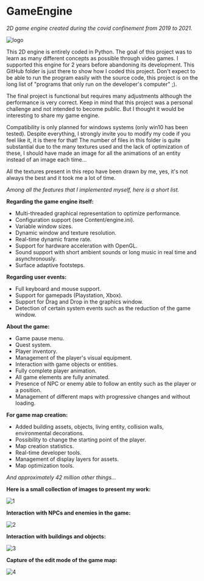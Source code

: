 # GameEngine
*2D game engine created during the covid confinement from 2019 to 2021.*

![logo](https://user-images.githubusercontent.com/100092382/209431756-8d32e7f1-8c2e-4172-906d-ac211d741077.png)

This 2D engine is entirely coded in Python.
The goal of this project was to learn as many different concepts as possible through video games.
I supported this engine for 2 years before abandoning its development.
This GitHub folder is just there to show how I coded this project.
Don't expect to be able to run the program easily with the source code, this project is on the long list of "programs that only run on the developer's computer" ;).

The final project is functional but requires many adjustments although the performance is very correct.
Keep in mind that this project was a personal challenge and not intended to become public.
But I thought it would be interesting to share my game engine.

Compatibility is only planned for windows systems (only win10 has been tested).
Despite everything, I strongly invite you to modify my code if you feel like it, it is there for that!
The number of files in this folder is quite substantial due to the many textures used and the lack of optimization of these,
I should have made an image for all the animations of an entity instead of an image each time...

All the textures present in this repo have been drawn by me, yes, it's not always the best and it took me a lot of time.

*Among all the features that I implemented myself, here is a short list.*

**Regarding the game engine itself:**
- Multi-threaded graphical representation to optimize performance.
- Configuration support (see Content/engine.ini).
- Variable window sizes.
- Dynamic window and texture resolution.
- Real-time dynamic frame rate.
- Support for hardware acceleration with OpenGL.
- Sound support with short ambient sounds or long music in real time and asynchronously.
- Surface adaptive footsteps.

**Regarding user events:**
- Full keyboard and mouse support.
- Support for gamepads (Playstation, Xbox).
- Support for Drag and Drop in the graphics window.
- Detection of certain system events such as the reduction of the game window.

**About the game:**
- Game pause menu.
- Quest system.
- Player inventory.
- Management of the player's visual equipment.
- Interaction with game objects or entities.
- Fully complete player animation.
- All game elements are fully animated.
- Presence of NPC or enemy able to follow an entity such as the player or a position.
- Management of different maps with progressive changes and without loading.

**For game map creation:**
- Added building assets, objects, living entity, collision walls, environmental decorations.
- Possibility to change the starting point of the player.
- Map creation statistics.
- Real-time developer tools.
- Management of display layers for assets.
- Map optimization tools.

*And approximately 42 million other things...*

**Here is a small collection of images to present my work:**

![1](https://user-images.githubusercontent.com/100092382/209431784-257801fb-7d1f-4b71-9cda-5e191554894b.png)

**Interaction with NPCs and enemies in the game:**

![2](https://user-images.githubusercontent.com/100092382/209431787-2e3fd695-c920-45f2-a468-6662ca705d88.png)

**Interaction with buildings and objects:**

![3](https://user-images.githubusercontent.com/100092382/209431790-b75117de-9705-4983-ba98-f0b3e7b1bbcf.png)

**Capture of the edit mode of the game map:**

![4](https://user-images.githubusercontent.com/100092382/209431789-a2f31085-4b56-4d19-8849-c8f40f9c6d87.png)
